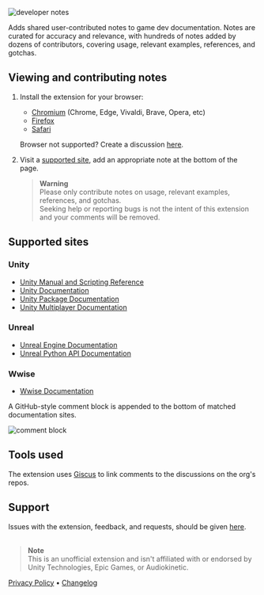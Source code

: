 ![developer notes](https://user-images.githubusercontent.com/21963717/196857254-6888f425-b26e-4ae0-bff9-6232ed7b1848.png)

Adds shared user-contributed notes to game dev documentation. Notes are curated for accuracy and relevance, with hundreds of notes added by dozens of contributors, covering usage, relevant examples, references, and gotchas.

## Viewing and contributing notes
1. Install the extension for your browser:
    - [Chromium](https://chrome.google.com/webstore/detail/fchdfdnnpkphopmdaochdfnmcahndmnb) (Chrome, Edge, Vivaldi, Brave, Opera, etc)
    - [Firefox](https://addons.mozilla.org/en-US/firefox/addon/developer-notes/)
    - [Safari](https://apps.apple.com/us/app/game-developer-notes/id6444423421)
    
    Browser not supported? Create a discussion [here](https://github.com/orgs/Developer-Notes-Extension/discussions).
  
2. Visit a [supported site](#supported-sites), add an appropriate note at the bottom of the page.
   > **Warning**  
   > Please only contribute notes on usage, relevant examples, references, and gotchas.  
   > Seeking help or reporting bugs is not the intent of this extension and your comments will be removed.

## Supported sites
### Unity
- [Unity Manual and Scripting Reference](https://docs.unity3d.com/)
- [Unity Documentation](https://docs.unity.com/)
- [Unity Package Documentation](https://docs.unity3d.com/Manual/pack-keys.html)
- [Unity Multiplayer Documentation](https://docs-multiplayer.unity3d.com/)
### Unreal
- [Unreal Engine Documentation](https://docs.unrealengine.com)
- [Unreal Python API Documentation](https://docs.unrealengine.com/PythonAPI/)
### Wwise
- [Wwise Documentation](https://www.audiokinetic.com/library/)

A GitHub-style comment block is appended to the bottom of matched documentation sites.

![comment block](https://user-images.githubusercontent.com/21963717/198780459-a7f7af76-0581-48e0-b442-5d968cd11aa5.png)

## Tools used
The extension uses [Giscus](https://github.com/giscus/giscus) to link comments to the discussions on the org's repos.

## Support
Issues with the extension, feedback, and requests, should be given [here](https://github.com/orgs/Developer-Notes-Extension/discussions).
<br><br>

> **Note**  
> This is an unofficial extension and isn't affiliated with or endorsed by Unity Technologies, Epic Games, or Audiokinetic.

[Privacy Policy](https://github.com/Developer-Notes-Extension/.github/blob/main/PRIVACY%20POLICY.md) • [Changelog](https://github.com/Developer-Notes-Extension/.github/blob/main/CHANGELOG.md)
